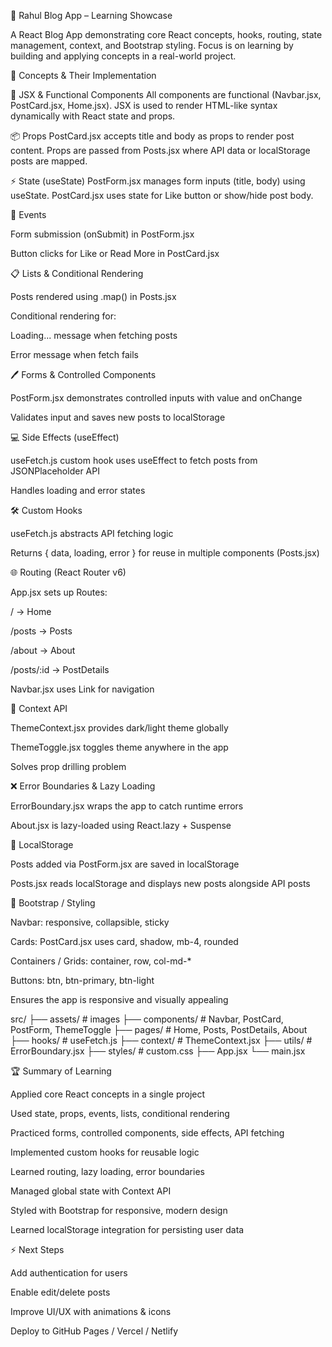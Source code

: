 🚀 Rahul Blog App – Learning Showcase

A React Blog App demonstrating core React concepts, hooks, routing, state management, context, and Bootstrap styling.
Focus is on learning by building and applying concepts in a real-world project.

🔹 Concepts & Their Implementation

📝 JSX & Functional Components
All components are functional (Navbar.jsx, PostCard.jsx, Home.jsx). JSX is used to render HTML-like syntax dynamically with React state and props.

📦 Props
PostCard.jsx accepts title and body as props to render post content.
Props are passed from Posts.jsx where API data or localStorage posts are mapped.

⚡ State (useState)
PostForm.jsx manages form inputs (title, body) using useState.
PostCard.jsx uses state for Like button or show/hide post body.

🎯 Events

Form submission (onSubmit) in PostForm.jsx

Button clicks for Like or Read More in PostCard.jsx

📋 Lists & Conditional Rendering

Posts rendered using .map() in Posts.jsx

Conditional rendering for:

Loading... message when fetching posts

Error message when fetch fails

🖊️ Forms & Controlled Components

PostForm.jsx demonstrates controlled inputs with value and onChange

Validates input and saves new posts to localStorage

💻 Side Effects (useEffect)

useFetch.js custom hook uses useEffect to fetch posts from JSONPlaceholder API

Handles loading and error states

🛠️ Custom Hooks

useFetch.js abstracts API fetching logic

Returns { data, loading, error } for reuse in multiple components (Posts.jsx)

🌐 Routing (React Router v6)

App.jsx sets up Routes:

/ → Home

/posts → Posts

/about → About

/posts/:id → PostDetails

Navbar.jsx uses Link for navigation

🌈 Context API

ThemeContext.jsx provides dark/light theme globally

ThemeToggle.jsx toggles theme anywhere in the app

Solves prop drilling problem

❌ Error Boundaries & Lazy Loading

ErrorBoundary.jsx wraps the app to catch runtime errors

About.jsx is lazy-loaded using React.lazy + Suspense

💾 LocalStorage

Posts added via PostForm.jsx are saved in localStorage

Posts.jsx reads localStorage and displays new posts alongside API posts

🎨 Bootstrap / Styling

Navbar: responsive, collapsible, sticky

Cards: PostCard.jsx uses card, shadow, mb-4, rounded

Containers / Grids: container, row, col-md-*

Buttons: btn, btn-primary, btn-light

Ensures the app is responsive and visually appealing






src/
├── assets/               # images
├── components/           # Navbar, PostCard, PostForm, ThemeToggle
├── pages/                # Home, Posts, PostDetails, About
├── hooks/                # useFetch.js
├── context/              # ThemeContext.jsx
├── utils/                # ErrorBoundary.jsx
├── styles/               # custom.css
├── App.jsx
└── main.jsx




🏆 Summary of Learning

Applied core React concepts in a single project

Used state, props, events, lists, conditional rendering

Practiced forms, controlled components, side effects, API fetching

Implemented custom hooks for reusable logic

Learned routing, lazy loading, error boundaries

Managed global state with Context API

Styled with Bootstrap for responsive, modern design

Learned localStorage integration for persisting user data

⚡ Next Steps

Add authentication for users

Enable edit/delete posts

Improve UI/UX with animations & icons

Deploy to GitHub Pages / Vercel / Netlify
